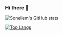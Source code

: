 ### Hi there 👋
![Soneliem's GitHub stats](https://github-readme-stats.vercel.app/api?username=Soneliem&count_private=true&theme=dark&show_icons=true&include_all_commits=true)


[![Top Langs](https://github-readme-stats.vercel.app/api/top-langs/?username=Soneliem&layout=compact&theme=dark&)](https://github.com/anuraghazra/github-readme-stats)
